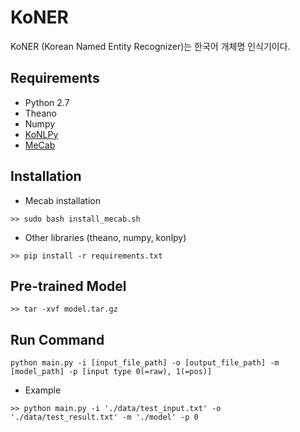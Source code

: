 # KoNER

KoNER (Korean Named Entity Recognizer)는 한국어 개체명 인식기이다. 

## Requirements

* Python 2.7
* Theano
* Numpy
* [KoNLPy](http://konlpy-ko.readthedocs.io/ko/v0.4.3/)
* [MeCab](https://bitbucket.org/eunjeon/mecab-ko/overview) 

## Installation
* Mecab installation
```
>> sudo bash install_mecab.sh
```
* Other libraries (theano, numpy, konlpy)
```
>> pip install -r requirements.txt
```

## Pre-trained Model
```
>> tar -xvf model.tar.gz
```

## Run Command
```
python main.py -i [input_file_path] -o [output_file_path] -m [model_path] -p [input type 0(=raw), 1(=pos)]
```
* Example
```
>> python main.py -i './data/test_input.txt' -o './data/test_result.txt' -m './model' -p 0
```

